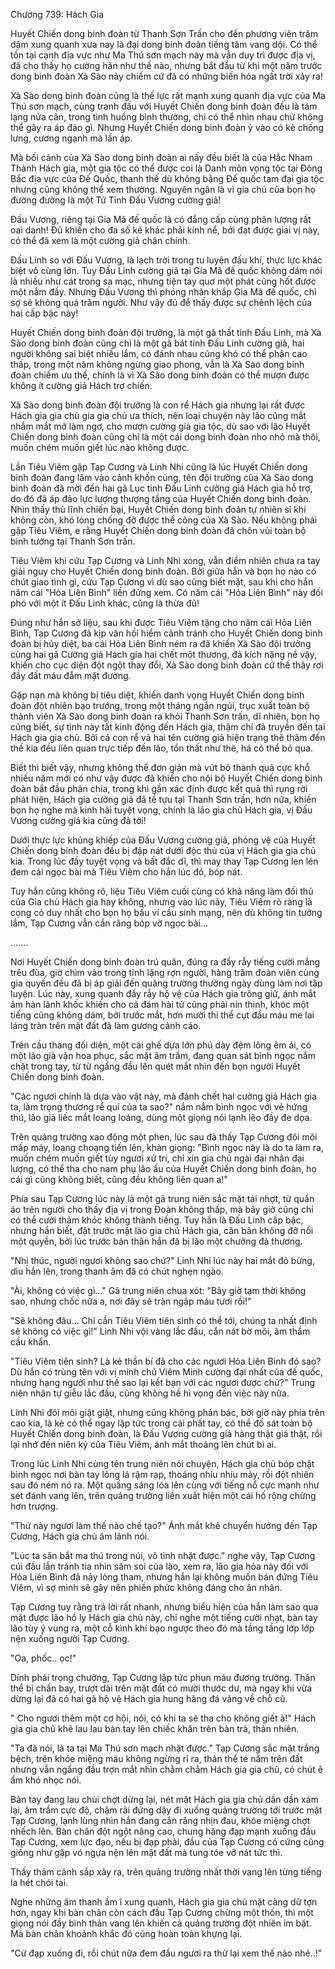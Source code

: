 




Chương 739: Hách Gia




Huyết Chiến dong binh đoàn từ Thanh Sơn Trấn cho đến phương viên trăm dặm xung quanh xưa nay là đại dong binh đoàn tiếng tăm vang dội. Có thể tồn tại cạnh địa vực như Ma Thú sơn mạch này mà vẫn duy trì được địa vị, đã cho thấy họ cường hãn như thế nào, nhưng bắt đầu từ khi một năm trước dong binh đoàn Xà Sào này chiếm cứ đã có những biến hóa ngất trời xảy ra!

Xà Sào dong binh đoàn cũng là thế lực rất mạnh xung quanh địa vực của Ma Thú sơn mạch, cùng tranh đấu với Huyết Chiến dong binh đoàn đều là tám lạng nửa cân, trong tình huống bình thường, chỉ có thể nhìn nhau chứ không thể gây ra áp đảo gì. Nhưng Huyết Chiến dong binh đoàn ỷ vào có kẻ chống lưng, cương ngạnh mà lấn áp.

Mà bối cảnh của Xà Sào dong binh đoàn ai nấy đều biết là của Hắc Nham Thành Hách gia, một gia tộc có thể được coi là Danh môn vọng tộc tại Đông Bắc địa vực của Đế Quốc, thanh thế dù không bằng Đế quốc tam đại gia tộc nhưng cũng không thể xem thường. Nguyên ngân là vì gia chủ của bọn họ đường đường là một Tứ Tinh Đấu Vương cường giả!

Đấu Vương, riêng tại Gia Mã đế quốc là có đẳng cấp cùng phân lượng rất oai danh! Đủ khiến cho đa số kẻ khác phải kính nể, bởi đạt được giai vị này, có thể đã xem là một cường giả chân chính.

Đấu Linh so với Đấu Vương, là lạch trời trong tu luyện đấu khí, thực lực khác biệt vô cùng lớn. Tuy Đấu Linh cường giả tại Gia Mã đế quốc không dám nói là nhiều như cát trong sa mạc, nhưng tiện tay quơ một phát cũng hốt được một nắm đầy. Nhưng Đấu Vương thì phóng nhãn khắp Gia Mã đế quốc, chỉ sợ sẽ không quá trăm người. Như vậy đủ để thấy được sự chênh lệch của hai cấp bậc này!

Huyết Chiến dong binh đoàn đội trưởng, là một gã thất tinh Đấu Linh, mà Xà Sào dong binh đoàn cũng chỉ là một gã bát tinh Đấu Linh cường giả, hai người không sai biệt nhiều lắm, có đánh nhau cũng khó có thể phân cao thấp, trong một năm không ngừng giao phong, vẫn là Xà Sào dong binh đoàn chiếm ưu thế, chính là vì Xà Sào dong binh đoàn có thể mượn được không ít cường giả Hách trợ chiến.

Xà Sào dong binh đoàn đội trưởng là con rể Hách gia nhưng lại rất được Hách gia gia chủ gia gia chủ ưa thích, nên loại chuyện này lão cũng mắt nhắm mắt mở làm ngơ, cho mượn cường giả gia tộc, dù sao với lão Huyết Chiến dong binh đoàn cũng chỉ là một cái dong binh đoàn nho nhỏ mà thôi, muốn chém muốn giết lúc nào không được.

Lần Tiêu Viêm gặp Tạp Cương và Linh Nhi cũng là lúc Huyết Chiến dong binh đoàn đang lâm vào cảnh khốn cùng, tên đội trưởng của Xà Sào dong binh đoàn đã mời đến hai gã Lục tinh Đấu Linh cường giả Hách gia hỗ trợ, do đó đã áp đảo lực lượng thượng tầng của Huyết Chiến dong binh đoàn. Nhìn thấy thủ lĩnh chiến bại, Huyết Chiến dong binh đoàn tự nhiên sĩ khí không còn, khó lòng chống đỡ được thế công của Xà Sào. Nếu không phải gặp Tiêu Viêm, e rằng Huyết Chiến dong binh đoàn đã chôn vùi toàn bộ binh tướng tại Thanh Sơn trấn.

Tiêu Viêm khi cứu Tạp Cương và Linh Nhi xong, vẫn điềm nhiên chưa ra tay giải nguy cho Huyết Chiến dong binh đoàn. Bởi giữa hắn và bọn họ nào có chút giao tình gì, cứu Tạp Cương vì dù sao cũng biết mặt, sau khi cho hắn năm cái "Hỏa Liên Bình" liền đứng xem. Có năm cái "Hỏa Liên Bình" này đối phó với một ít Đấu Linh khác, cũng là thừa đủ!

Đúng như hắn sở liệu, sau khi được Tiêu Viêm tặng cho năm cái Hỏa Liên Bình, Tạp Cương đã kịp vãn hồi hiểm cảnh tránh cho Huyết Chiến dong binh đoàn bị hủy diệt, ba cái Hỏa Liên Bình ném ra đã khiến Xà Sào đội trưởng cùng hai gã Cường giả Hách gia hai chết một thương, đả kích nặng nề vậy, khiến cho cục diện đột ngột thay đổi, Xà Sào dong binh đoàn cứ thế thây rơi đầy đất máu đẫm mặt đường.

Gặp nạn mà không bị tiêu diệt, khiến danh vọng Huyết Chiến dong binh đoàn đột nhiên bạo trướng, trong một tháng ngắn ngủi, trục xuất toàn bộ thành viên Xà Sào dong binh đoàn ra khỏi Thanh Sơn trấn, dĩ nhiên, bọn họ cũng biết, sự tình này tất kinh động đến Hách gia, thậm chí đã truyền đến tai Hách gia gia chủ. Bởi cả con rể và hai tên cường giả hiện trạng thê thảm đến thế kia đều liên quan trực tiếp đến lão, tổn thất như thê, há có thể bỏ qua.

Biết thì biết vậy, nhưng không thể đơn giản mà vứt bỏ thành quả cực khổ nhiều năm mới có như vậy được đã khiến cho nội bộ Huyết Chiến dong binh đoàn bắt đầu phân chia, trong khi gần xác định được kết quả thì rụng rời phát hiện, Hách gia cường giả đã tề tựu tại Thanh Sơn trấn, hơn nữa, khiến bọn họ nghe mà kinh hãi tuyệt vọng, chính là lão gia chủ Hách gia, vị Đấu Vương cường giả kia cũng đã tới!

Dưới thực lực khủng khiếp của Đấu Vương cường giả, phòng vệ của Huyết Chiến dong binh đoàn đều bị đập nát dưới độc thủ của vị Hách gia gia chủ kia. Trong lúc đầy tuyệt vọng và bất đắc dĩ, thì may thay Tạp Cương len lén đem cái ngọc bài mà Tiêu Viêm cho hắn lúc đó, bóp nát.

Tuy hắn cũng không rõ, liệu Tiêu Viêm cuối cùng có khả năng làm đối thủ của Gia chủ Hách gia hay không, nhưng vào lúc này, Tiêu Viêm rõ ràng là cọng cỏ duy nhất cho bọn họ bấu ví cầu sinh mạng, nên dù không tin tưởng lắm, Tạp Cương vẫn cắn răng bóp vỡ ngọc bài...

.......

Nơi Huyết Chiến dong binh đoàn trú quân, đúng ra đầy rẫy tiếng cười mắng trêu đùa, giờ chìm vào trong tĩnh lặng rợn người, hàng trăm đoàn viên cùng gia quyến đều đã bị áp giải đến quảng trường thường ngày dùng làm nơi tập luyện. Lúc này, xung quanh đầy rẫy hộ vệ của Hách gia trông giữ, ánh mắt âm hàn lãnh khốc khiến cho cả đám hài tử cũng phải nín thinh, khóc một tiếng cũng không dám, bởi trước mắt, hơn mười thi thể cụt đầu máu me lai láng tràn trên mặt đất đã làm gương cảnh cáo.

Trên cầu thang đối diện, một cái ghế dựa lớn phủ dày đệm lông êm ái, có một lão già vận hoa phục, sắc mặt âm trầm, đang quan sát bình ngọc nắm chặt trong tay, từ từ ngẩng đầu lên quét mắt nhìn đến bọn người Huyết Chiến dong binh đoàn.

"Các ngươi chính là dựa vào vật này, mà đánh chết hai cường giả Hách gia ta, làm trọng thương rể quí của ta sao?" nắm nắm bình ngọc với vẻ hứng thú, lão già liếc mắt loang loáng, dùng một giọng nói lạnh lẽo đầy đe dọa.

Trên quảng trường xao động một phen, lúc sau đã thấy Tạp Cương đôi môi mấp máy, loạng choạng tiến lên, khàn giọng: "Bình ngọc này là do ta làm ra, muốn chém muốn giết tùy ngươi xử trí, chỉ xin gia chủ ngài đại nhân đại lượng, có thể tha cho nam phụ lão ấu của Huyết Chiến dong binh đoàn, họ cái gì cũng không biết, cũng đều không liên quan a!"

Phía sau Tạp Cương lúc này là một gã trung niên sắc mặt tái nhợt, từ quần áo trên người cho thấy địa vị trong Đoàn không thấp, mà bây giờ cũng chỉ có thể cười thảm khóc không thành tiếng. Tuy hắn là Đấu Linh cấp bậc, nhưng hắn biết, đặt trước mặt lão gia chủ Hách gia, căn bản không đỡ nổi một quyền, bởi lúc trước bản thân hắn đã bị lão một chưởng đả thương.

"Nhị thúc, người ngươi không sao chứ?" Linh Nhi lúc này hai mắt đỏ bừng, dìu hắn lên, trong thanh âm đã có chút nghẹn ngào.

"Ài, không có việc gì..." Gã trung niên chua xót: "Bây giờ tạm thời không sao, nhưng chốc nữa a, nơi đây sẽ tràn ngập máu tươi rồi!"

"Sẽ không đâu... Chỉ cần Tiêu Viêm tiên sinh có thể tới, chúng ta nhất định sẽ không có việc gì!" Linh Nhi vội vàng lắc đầu, cắn nát bờ môi, âm thầm cầu khẩn.

"Tiêu Viêm tiên sinh? Là kẻ thần bí đã cho các ngươi Hỏa Liên Bình đó sao? Dù hắn có trùng tên với vị minh chủ Viêm Minh cường đại nhất của đế quốc, nhưng hạng người như thế sao lại kết bạn với các ngươi được chứ?" Trung niên nhân tự giễu lắc đầu, cũng không hề hi vọng đến việc này nữa.

Linh Nhi đôi môi giật giật, nhưng cũng không phản bác, bởi giờ này phía trên cao kia, là kẻ có thể ngay lập tức trong cái phất tay, có thể đồ sát toàn bộ Huyết Chiến dong binh đoàn, là Đấu Vương cường giả hàng thật giá thật, rồi lại nhớ đến niên kỷ của Tiêu Viêm, ánh mắt thoáng lên chút bi ai.

Trong lúc Linh Nhi cùng tên trung niên nói chuyện, Hách gia chủ bóp chặt bình ngọc nơi bàn tay lông lá rậm rạp, thoáng nhíu nhíu mày, rồi đột nhiên sau đó ném nó ra. Một quầng sáng lóa lên cùng với tiếng nổ cực mạnh như sét đánh vang lên, trên quảng trường liền xuất hiện một cái hố rộng chừng hơn trượng.

"Thứ này ngươi làm thế nào chế tạo?" Ánh mắt khẽ chuyển hướng đến Tạp Cương, Hách gia chủ âm lãnh nói.

"Lúc ta săn bắt ma thú trong núi, vô tình nhặt được." nghe vậy, Tạp Cương cúi đầu lẫn tránh tia nhìn săm soi của lão, xem ra, lão gia hỏa này đối với Hỏa Liên Bình đã nảy lòng tham, nhưng hắn lại không muốn bán đứng Tiêu Viêm, vì sợ mình sẽ gây nên phiền phức không đáng cho ân nhân.

Tạp Cương tuy rằng trả lời rất nhanh, nhưng biểu hiện của hắn làm sao qua mặt được lão hồ ly Hách gia chủ này, chỉ nghe một tiếng cười nhạt, bàn tay lão tùy ý vung ra, một cỗ kình khí bạo ngược theo đó mà tầng tầng lớp lớp nện xuống người Tạp Cương.

"Oa, phốc.. ọc!"

Dính phải trọng chưởng, Tạp Cương lập tức phun máu đương trường. Thân thể bị chấn bay, trượt dài trên mặt đất có mười thước dư, mà ngay khi vừa dừng lại đã có hai gã hộ vệ Hách gia hung hăng đá văng về chỗ cũ.

" Cho ngươi thêm một cơ hội, nói, có khi ta sẽ tha cho không giết à!" Hách gia gia chủ khẽ lau lau bàn tay lên chiếc khăn trên bàn trà, thản nhiên.

"Ta đã nói, là ta tại Ma Thú sơn mạch nhặt được." Tạp Cương sắc mặt trắng bệch, trên khóe miệng máu không ngừng rỉ ra, thân thể té nằm trên đất nhưng vẫn ngẩng đầu trợn mắt nhìn chằm chằm Hách gia gia chủ, có chút ê ẩm khó nhọc nói.

Bàn tay đang lau chùi chợt dừng lại, nét mặt Hách gia gia chủ dần dần xám lại, âm trầm cực độ, chậm rãi đứng dậy đi xuống quảng trường tới trước mặt Tạp Cương, lạnh lùng nhìn hắn đang cắn răng nhịn đau, khóe miệng chợt nhếch lên. Bàn chân đột ngột nâng cao, chung hăng đạp mạnh xuống đầu Tạp Cương, xem lực đạo, nếu bị đạp phải, đầu của Tạp Cương có cứng cũng giống như gặp vó ngựa nện lên mặt đất mà tung tóe vỡ nát tức thì.

Thấy thảm cảnh sắp xảy ra, trên quảng trường nhất thời vang lên từng tiếng la hét chói tai.

Nghe những âm thanh ầm ĩ xung quanh, Hách gia gia chủ mặt càng dữ tợn hơn, ngay khi bàn chân còn cách đầu Tạp Cương chừng một thốn, thì một giọng nói đầy bình thản vang lên khiến cả quảng trường đột nhiên im bặt. Mà bàn chân khoảnh khắc đó cũng hoàn toàn khựng lại.

"Cứ đạp xuống đi, rồi chút nữa đem đầu ngươi ra thử lại xem thế nào nhé..!"




